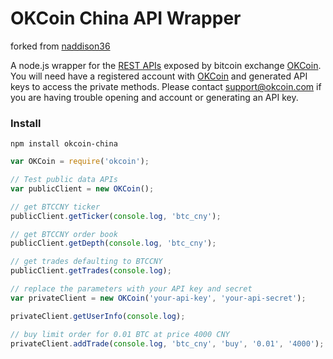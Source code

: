 # OKCoin China API Wrapper

forked from [naddison36](https://github.com/naddison36/okcoin)

A node.js wrapper for the [REST APIs](https://www.okcoin.cn/about/rest_api.do) exposed by bitcoin exchange [OKCoin](https://www.okcoin.cn).
You will need have a registered account with [OKCoin](https://www.okcoin.cn) and generated API keys to access the private methods.
Please contact support@okcoin.com if you are having trouble opening and account or generating an API key.

### Install

`npm install okcoin-china`

```js
var OKCoin = require('okcoin');

// Test public data APIs
var publicClient = new OKCoin();

// get BTCCNY ticker
publicClient.getTicker(console.log, 'btc_cny');

// get BTCCNY order book
publicClient.getDepth(console.log, 'btc_cny');

// get trades defaulting to BTCCNY
publicClient.getTrades(console.log);

// replace the parameters with your API key and secret
var privateClient = new OKCoin('your-api-key', 'your-api-secret');

privateClient.getUserInfo(console.log);

// buy limit order for 0.01 BTC at price 4000 CNY
privateClient.addTrade(console.log, 'btc_cny', 'buy', '0.01', '4000');

```
